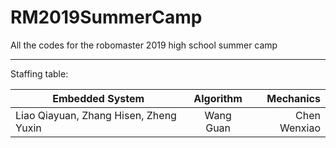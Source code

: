 # RM2019SummerCamp
All the codes for the robomaster 2019 high school summer camp

 ***
Staffing table:

Embedded System|Algorithm|Mechanics
---|:--:|---:
Liao Qiayuan, Zhang Hisen, Zheng Yuxin |Wang Guan|Chen Wenxiao
